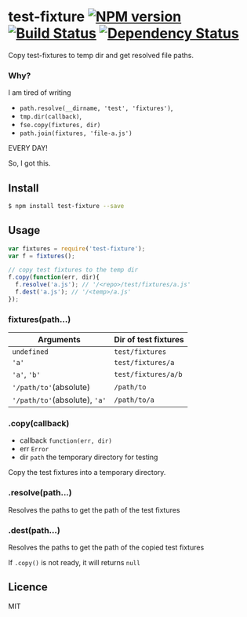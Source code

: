 # test-fixture [![NPM version](https://badge.fury.io/js/test-fixture.svg)](http://badge.fury.io/js/test-fixture) [![Build Status](https://travis-ci.org/kaelzhang/node-test-fixture.svg?branch=master)](https://travis-ci.org/kaelzhang/node-test-fixture) [![Dependency Status](https://gemnasium.com/kaelzhang/node-test-fixture.svg)](https://gemnasium.com/kaelzhang/node-test-fixture)

Copy test-fixtures to temp dir and get resolved file paths.

### Why?

I am tired of writing 

- `path.resolve(__dirname, 'test', 'fixtures')`, 
- `tmp.dir(callback)`, 
- `fse.copy(fixtures, dir)`
- `path.join(fixtures, 'file-a.js')`

EVERY DAY!

So, I got this.

## Install

```bash
$ npm install test-fixture --save
```

## Usage

```js
var fixtures = require('test-fixture');
var f = fixtures();

// copy test fixtures to the temp dir
f.copy(function(err, dir){
  f.resolve('a.js'); // '/<repo>/test/fixtures/a.js'
  f.dest('a.js'); // '/<temp>/a.js'
});
```

### fixtures(path...)

Arguments | Dir of test fixtures
--------- | --------------------
`undefined` | `test/fixtures`
`'a'` | `test/fixtures/a`
`'a'`, `'b'` | `test/fixtures/a/b`
`'/path/to'`(absolute) | `/path/to`
`'/path/to'`(absolute), `'a'` | `/path/to/a`

### .copy(callback)

- callback `function(err, dir)`
- err `Error`
- dir `path` the temporary directory for testing

Copy the test fixtures into a temporary directory.

### .resolve(path...)

Resolves the paths to get the path of the test fixtures

### .dest(path...)

Resolves the paths to get the path of the copied test fixtures

If `.copy()` is not ready, it will returns `null`

## Licence

MIT
<!-- do not want to make nodeinit to complicated, you can edit this whenever you want. -->